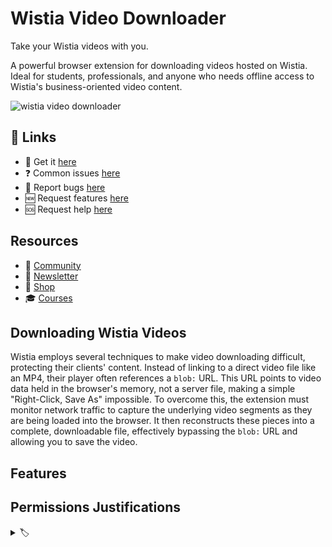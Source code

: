 # Wistia Video Downloader

Take your Wistia videos with you.

A powerful browser extension for downloading videos hosted on Wistia. Ideal for students, professionals, and anyone who needs offline access to Wistia's business-oriented video content.

![wistia video downloader](https://github.com/user-attachments/assets/b2edfcc3-5ada-4eab-9baf-de062739a485)


## 🔗 Links

- 🎁 Get it [here](https://serp.ly/wistia-video-downloader)
- ❓ Common issues [here](https://github.com/orgs/serpapps/discussions/categories/faq)
- 🐛 Report bugs [here](https://github.com/serpapps/wistia-video-downloader/issues)
- 🆕 Request features [here](https://github.com/serpapps/wistia-video-downloader/issues)
- 🆘 Request help [here](https://support.serp.co/)

## Resources

- 💬 [Community](https://serp.ly/@serp/community)
- 💌 [Newsletter](https://serp.ly/@serp/email)
- 🛒 [Shop](https://serp.ly/@serp/store)
- 🎓 [Courses](https://serp.ly/@serp/courses)

## Downloading Wistia Videos

Wistia employs several techniques to make video downloading difficult, protecting their clients' content. Instead of linking to a direct video file like an MP4, their player often references a `blob:` URL. This URL points to video data held in the browser's memory, not a server file, making a simple "Right-Click, Save As" impossible. To overcome this, the extension must monitor network traffic to capture the underlying video segments as they are being loaded into the browser. It then reconstructs these pieces into a complete, downloadable file, effectively bypassing the `blob:` URL and allowing you to save the video.

<!-- ## Screenshots -->

<!-- ## Videos -->

<!-- ## Use cases -->

## Features

<!-- ## Limitations -->

## Permissions Justifications


<details>
  <summary> 🏷️ </summary>

wistia video downloader
how to download wistia videos
wistia video downloader chrome extension
how to download videos from wistia
download embedded wistia video
download wistia video from url
wistia video downloader firefox
wistia subtitles download

</details>
